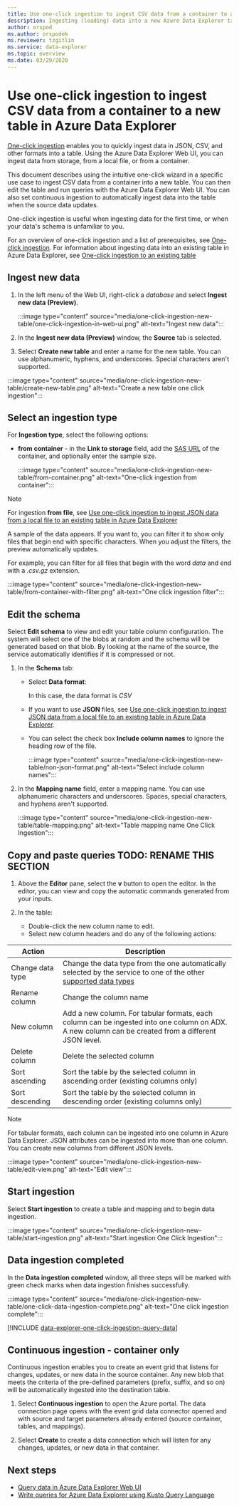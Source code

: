 ```yaml
---
title: Use one-click ingestion to ingest CSV data from a container to a new table in Azure Data Explorer
description: Ingesting (loading) data into a new Azure Data Explorer table simply, using one-click ingestion.
author: orspod
ms.author: orspodek
ms.reviewer: tzgitlin
ms.service: data-explorer
ms.topic: overview
ms.date: 03/29/2020
---
```


# Use one-click ingestion to ingest CSV data from a container to a new table in Azure Data Explorer

[One-click ingestion](ingest-data-one-click.md) enables you to quickly ingest data in JSON, CSV, and other formats into a table. Using the Azure Data Explorer Web UI, you can ingest data from storage, from a local file, or from a container. 

This document describes using the intuitive one-click wizard in a specific use case to ingest CSV data from a container into a new table. You can then edit the table and run queries with the Azure Data Explorer Web UI. You can also set continuous ingestion to automatically ingest data into the table when the source data updates.

One-click ingestion is useful when ingesting data for the first time, or when your data's schema is unfamiliar to you. 

For an overview of one-click ingestion and a list of prerequisites, see [One-click ingestion](ingest-data-one-click.md).
For information about ingesting data into an existing table in Azure Data Explorer, see [One-click ingestion to an existing table](one-click-ingestion-existing-table.md)

## Ingest new data

1. In the left menu of the Web UI, right-click a *database* and select **Ingest new data (Preview)**.

    :::image type="content" source="media/one-click-ingestion-new-table/one-click-ingestion-in-web-ui.png" alt-text="Ingest new data":::
 
1. In the **Ingest new data (Preview)** window, the **Source** tab is selected. 

1. Select **Create new table** and enter a name for the new table. You can use alphanumeric, hyphens, and underscores. Special characters aren't supported.

:::image type="content" source="media/one-click-ingestion-new-table/create-new-table.png" alt-text="Create a new table one click ingestion":::

## Select an ingestion type

For **Ingestion type**, select the following options:
   
 * **from container** - in the **Link to storage** field, add the [SAS URL](/azure/vs-azure-tools-storage-explorer-blobs#get-the-sas-for-a-blob-container) of the container, and optionally enter the sample size.

      :::image type="content" source="media/one-click-ingestion-new-table/from-container.png" alt-text="One-click ingestion from container":::

 > [!Note] 
 > For ingestion **from file**, see [Use one-click ingestion to ingest JSON data from a local file to an existing table in Azure Data Explorer](one-click-ingestion-existing-table.md#select-an-ingestion-type)

  A sample of the data appears. If you want to, you can filter it to show only files that begin end with specific characters. When you adjust the filters, the preview automatically updates.
  
  For example, you can filter for all files that begin with the word *data* and end with a *.csv.gz* extension.

  :::image type="content" source="media/one-click-ingestion-new-table/from-container-with-filter.png" alt-text="One click ingestion filter":::
  
## Edit the schema

Select **Edit schema** to view and edit your table column configuration. The system will select one of the blobs at random and the schema will be generated based on that blob. By looking at the name of the source, the service automatically identifies if it is compressed or not.

1. In the **Schema** tab:

    * Select **Data format**:

        In this case, the data format is *CSV*

    * If you want to use **JSON** files, see [Use one-click ingestion to ingest JSON data from a local file to an existing table in Azure Data Explorer](one-click-ingestion-existing-table.md#edit-the-schema).
    
    * You can select the check box **Include column names** to ignore the heading row of the file.

        :::image type="content" source="media/one-click-ingestion-new-table/non-json-format.png" alt-text="Select include column names":::

1. In the **Mapping name** field, enter a mapping name. You can use alphanumeric characters and underscores. Spaces, special characters, and hyphens aren't supported.
    
    :::image type="content" source="media/one-click-ingestion-new-table/table-mapping.png" alt-text="Table mapping name One Click Ingestion":::

## Copy and paste queries TODO: RENAME THIS SECTION

1. Above the **Editor** pane, select the **v** button to open the editor. In the editor, you can view and copy the automatic commands generated from your inputs. 

1. In the table: 
    * Double-click the new column name to edit.
    * Select new column headers and do any of the following actions:
    
|Action         |Description                                  |
|-----------------|-------------------------------------------|
|Change data type |Change the data type from the one automatically selected by the service to one of the other [supported data types](#edit-the-schema)|
|Rename column    |Change the column name |
|New column       |Add a new column. For tabular formats, each column can be ingested into one column on ADX. A new column can be created from a different JSON level.|
|Delete column    |Delete the selected column|
|Sort ascending   |Sort the table by the selected column in ascending order (existing columns only) |
|Sort descending  |Sort the table by the selected column in descending order (existing columns only) |

> [!Note]
> For tabular formats, each column can be ingested into one column in Azure Data Explorer.
> JSON attributes can be ingested into more than one column. You can create new columns from different JSON levels.

:::image type="content" source="media/one-click-ingestion-new-table/edit-view.png" alt-text="Edit view":::

## Start ingestion

Select **Start ingestion** to create a table and mapping and to begin data ingestion.

:::image type="content" source="media/one-click-ingestion-new-table/start-ingestion.png" alt-text="Start ingestion One Click Ingestion":::

## Data ingestion completed

In the **Data ingestion completed** window, all three steps will be marked with green check marks when data ingestion finishes successfully.

:::image type="content" source="media/one-click-ingestion-new-table/one-click-data-ingestion-complete.png" alt-text="One click ingestion complete"::: 

[!INCLUDE [data-explorer-one-click-ingestion-query-data](includes/data-explorer-one-click-ingestion-query-data.md)]

## Continuous ingestion - container only

Continuous ingestion enables you to create an event grid that listens for changes, updates, or new data in the source container. Any new blob that meets the criteria of the pre-defined parameters (prefix, suffix, and so on) will be automatically ingested into the destination table.

1. Select **Continuous ingestion** to open the Azure portal. The data connection page opens with the event grid data connector opened and with source and target parameters already entered (source container, tables, and mappings).

1. Select **Create** to create a data connection which will listen for any changes, updates, or new data in that container. 

## Next steps

* [Query data in Azure Data Explorer Web UI](web-query-data.md)
* [Write queries for Azure Data Explorer using Kusto Query Language](write-queries.md)
